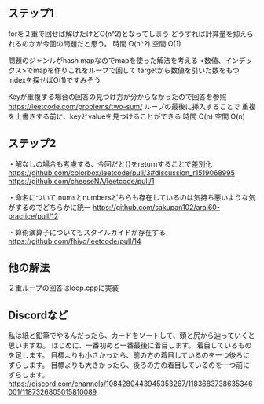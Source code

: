 ## ステップ1
forを２重で回せば解けたけどO(n^2)となってしまう
どうすれば計算量を抑えられるのかが今回の問題だと思う。
時間
O(n^2)
空間
O(1)

問題のジャンルがhash mapなのでmapを使った解法を考える
<数値、インデックス>でmapを作りこれをループで回して
targetから数値を引いた数をもつindexを探せばO(1)ですみそう

Keyが重複する場合の回答の見つけ方が分からなかったので回答を参照
https://leetcode.com/problems/two-sum/
ループの最後に挿入することで
重複を上書きする前に、keyとvalueを見つけることができる
時間
O(n)
空間
O(n)

## ステップ2
・解なしの場合も考慮する、今回だと{}をreturnすることで差別化
https://github.com/colorbox/leetcode/pull/3#discussion_r1519068995
https://github.com/cheeseNA/leetcode/pull/1

・命名について
numsとnumbersどちらも存在しているのは気持ち悪いような気がするのでどちらかに統一
https://github.com/sakupan102/arai60-practice/pull/12

・算術演算子についてもスタイルガイドが存在する
https://github.com/fhiyo/leetcode/pull/14

## 他の解法
２重ループの回答はloop.cppに実装

## Discordなど
私は紙と鉛筆でやるんだったら、カードをソートして、頭と尻から辿っていくと思いますね。
はじめに、一番初めと一番最後に着目します。
着目しているものを足します。
目標よりも小さかったら、前の方の着目しているのを一つ後ろにずらします。
目標よりも大きかったら、後ろの方の着目しているのを一つ前にずらします。
https://discord.com/channels/1084280443945353267/1183683738635346001/1187326805015810089
